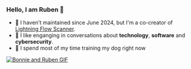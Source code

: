 ### Hello, I am Ruben 👋

- 🔨 I haven’t maintained since June 2024, but I'm a co-creator of [Lightning Flow Scanner](https://github.com/Lightning-Flow-Scanner). 
- 💬 I like enganging in conversations about **technology**, **software** and **cybersecurity**.
- 🐶 I spend most of my time training my dog right now

  
[![Bonnie and Ruben GIF](./media/bonnieandruben.gif)](https://www.youtube.com/@bonnieandruben)
